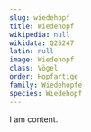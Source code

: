 ```yaml
---
slug: wiedehopf
title: Wiedehopf
wikipedia: null
wikidata: Q25247
latin: null
image: Wiedehopf
class: Vögel
order: Hopfartige
family: Wiedehopfe
species: Wiedehopf
---
```


I am content.
